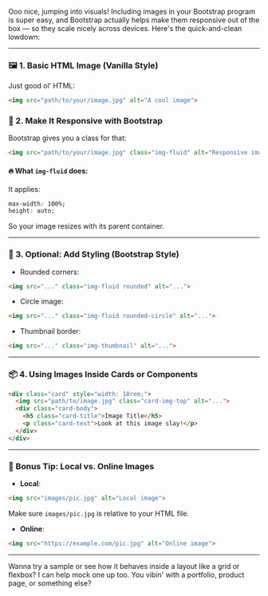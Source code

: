 Ooo nice, jumping into visuals! Including images in your Bootstrap program is super easy, and Bootstrap actually helps make them responsive out of the box — so they scale nicely across devices. Here's the quick-and-clean lowdown:

---

### 🖼️ 1. **Basic HTML Image (Vanilla Style)**

Just good ol’ HTML:

```html
<img src="path/to/your/image.jpg" alt="A cool image">
```

### 🚀 2. **Make It Responsive with Bootstrap**

Bootstrap gives you a class for that:

```html
<img src="path/to/your/image.jpg" class="img-fluid" alt="Responsive image">
```

#### 🔥 What `img-fluid` does:

It applies:

```css
max-width: 100%;
height: auto;
```

So your image resizes with its parent container.

---

### 🎨 3. **Optional: Add Styling (Bootstrap Style)**

- Rounded corners:
    

```html
<img src="..." class="img-fluid rounded" alt="...">
```

- Circle image:
    

```html
<img src="..." class="img-fluid rounded-circle" alt="...">
```

- Thumbnail border:
    

```html
<img src="..." class="img-thumbnail" alt="...">
```

---

### 📦 4. **Using Images Inside Cards or Components**

```html
<div class="card" style="width: 18rem;">
  <img src="path/to/image.jpg" class="card-img-top" alt="...">
  <div class="card-body">
    <h5 class="card-title">Image Title</h5>
    <p class="card-text">Look at this image slay!</p>
  </div>
</div>
```

---

### 🤖 Bonus Tip: Local vs. Online Images

- **Local**:
    

```html
<img src="images/pic.jpg" alt="Local image">
```

Make sure `images/pic.jpg` is relative to your HTML file.

- **Online**:
    

```html
<img src="https://example.com/pic.jpg" alt="Online image">
```

---

Wanna try a sample or see how it behaves inside a layout like a grid or flexbox? I can help mock one up too. You vibin' with a portfolio, product page, or something else?